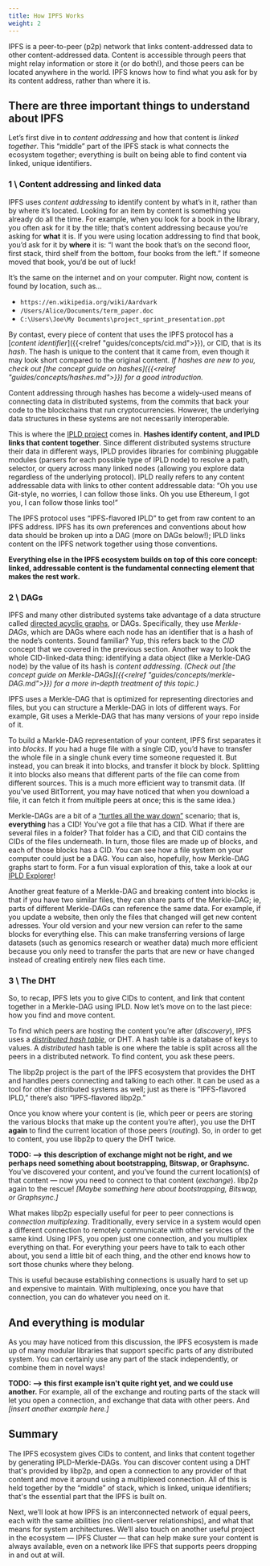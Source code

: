 ```yaml
---
title: How IPFS Works
weight: 2
---
```


IPFS is a peer-to-peer (p2p) network that links content-addressed data to other content-addressed data. Content is accessible through peers that might relay information or store it (or do both!), and those peers can be located anywhere in the world. IPFS knows how to find what you ask for by its content address, rather than where it is.

## There are three important things to understand about IPFS

Let’s first dive in to _content addressing_ and how that content is _linked together_. This “middle” part of the IPFS stack is what connects the ecosystem together; everything is built on being able to find content via linked, unique identifiers.

### 1 \\ Content addressing and linked data

IPFS uses _content addressing_ to identify content by what’s in it, rather than by where it’s located. Looking for an item by content is something you already do all the time. For example, when you look for a book in the library, you often ask for it by the title; that’s content addressing because you’re asking for **what** it is. If you were using location addressing to find that book, you’d ask for it by **where** it is: “I want the book that’s on the second floor, first stack, third shelf from the bottom, four books from the left.” If someone moved that book, you’d be out of luck!

It’s the same on the internet and on your computer. Right now, content is found by location, such as…

- `https://en.wikipedia.org/wiki/Aardvark`
- `/Users/Alice/Documents/term_paper.doc`
- `C:\Users\Joe\My Documents\project_sprint_presentation.ppt`

By contast, every piece of content that uses the IPFS protocol has a [*content identifier*]({{<relref "guides/concepts/cid.md">}}), or CID, that is its *hash*. The hash is unique to the content that it came from, even though it may look short compared to the original content. _If hashes are new to you, check out [the concept guide on hashes]({{<relref "guides/concepts/hashes.md">}}) for a good introduction._

Content addressing through hashes has become a widely-used means of connecting data in distributed systems, from the commits that back your code to the blockchains that run cryptocurrencies. However, the underlying data structures in these systems are not necessarily interoperable.

This is where the [IPLD project](https://ipld.io/) comes in. **Hashes identify content, and IPLD links that content together**. Since different distributed systems structure their data in different ways, IPLD provides libraries for combining pluggable modules (parsers for each possible type of IPLD node) to resolve a path, selector, or query across many linked nodes (allowing you explore data regardless of the underlying protocol). IPLD really refers to any content addressable data with links to other content addressable data: “Oh you use Git-style, no worries, I can follow those links. Oh you use Ethereum, I got you, I can follow those links too!”

The IPFS protocol uses “IPFS-flavored IPLD” to get from raw content to an IPFS address. IPFS has its own preferences and conventions about how data should be broken up into a DAG (more on DAGs below!); IPLD links content on the IPFS network together using those conventions.

**Everything else in the IPFS ecosystem builds on top of this core concept: linked, addressable content is the fundamental connecting element that makes the rest work.**

### 2 \\ DAGs

IPFS and many other distributed systems take advantage of a data structure called [directed acyclic graphs](https://en.wikipedia.org/wiki/Directed_acyclic_graph), or DAGs. Specifically, they use _Merkle-DAGs_, which are DAGs where each node has an identifier that is a hash of the node’s contents. Sound familiar? Yup, this refers back to the _CID_ concept that we covered in the previous section. Another way to look the whole CID-linked-data thing: identifying a data object (like a Merkle-DAG node) by the value of its hash is _content addressing_. _(Check out [the concept guide on Merkle-DAGs]({{<relref "guides/concepts/merkle-DAG.md">}}) for a more in-depth treatment of this topic.)_

IPFS uses a Merkle-DAG that is optimized for representing directories and files, but you can structure a Merkle-DAG in lots of different ways. For example, Git uses a Merkle-DAG that has many versions of your repo inside of it.

To build a Markle-DAG representation of your content, IPFS first separates it into _blocks_. If you had a huge file with a single CID, you’d have to transfer the whole file in a single chunk every time someone requested it. But instead, you can break it into blocks, and transfer it block by block. Splitting it into blocks also means that different parts of the file can come from different sources. This is a much more efficient way to transmit data. (If you've used BitTorrent, you may have noticed that when you download a file, it can fetch it from multiple peers at once; this is the same idea.)

Merkle-DAGs are a bit of a [“turtles all the way down”](https://ipfs.io/ipfs/QmXoypizjW3WknFiJnKLwHCnL72vedxjQkDDP1mXWo6uco/wiki/Turtles_all_the_way_down.html) scenario; that is, **everything** has a CID! You’ve got a file that has a CID. What if there are several files in a folder? That folder has a CID, and that CID contains the CIDs of the files underneath. In turn, those files are made up of blocks, and each of those blocks has a CID. You can see how a file system on your computer could just be a DAG. You can also, hopefully, how Merkle-DAG graphs start to form. For a fun visual exploration of this, take a look at our [IPLD Explorer](https://explore.ipld.io/#/explore/QmSnuWmxptJZdLJpKRarxBMS2Ju2oANVrgbr2xWbie9b2D)!

Another great feature of a Merkle-DAG and breaking content into blocks is that if you have two similar files, they can share parts of the Merkle-DAG; ie, parts of different Merkle-DAGs can reference the same data. For example, if you update a website, then only the files that changed will get new content adresses. Your old version and your new version can refer to the same blocks for everything else. This can make transferring versions of large datasets (such as genomics research or weather data) much more efficient because you only need to transfer the parts that are new or have changed instead of creating entirely new files each time.


### 3 \\ The DHT

So, to recap, IPFS lets you to give CIDs to content, and link that content together in a Merkle-DAG using IPLD. Now let’s move on to the last piece: how you find and move content.

To find which peers are hosting the content you’re after (_discovery_), IPFS uses a [_distributed hash table_](https://en.wikipedia.org/wiki/Distributed_hash_table), or DHT. A hash table is a database of keys to values. A _distributed_ hash table is one where the table is split across all the peers in a distributed network. To find content, you ask these peers.

The <a hrefm src="https://libp2p.io/">libp2p project</a> is the part of the IPFS ecosystem that provides the DHT and handles peers connecting and talking to each other. It can be used as a tool for other distributed systems as well; just as there is “IPFS-flavored IPLD,” there’s also “IPFS-flavored libp2p.”

Once you know where your content is (ie, which peer or peers are storing the various blocks that make up the content you’re after), you use the DHT **again** to find the current location of those peers (_routing_). So, in order to get to content, you use libp2p to query the DHT twice.

**TODO: —> this description of exchange might not be right, and we perhaps need something about bootstrapping, Bitswap, or Graphsync.** You’ve discovered your content, and you’ve found the current location(s) of that content — now you need to connect to that content (_exchange_). libp2p again to the rescue! _[Maybe something here about bootstrapping, Bitswap, or Graphsync.]_

What makes libp2p especially useful for peer to peer connections is _connection multiplexing_. Traditionally, every service in a system would open a different connection to remotely communicate with other services of the same kind. Using IPFS, you open just one connection, and you multiplex everything on that. For everything your peers have to talk to each other about, you send a little bit of each thing, and the other end knows how to sort those chunks where they belong.

This is useful because establishing connections is usually hard to set up and expensive to maintain. With multiplexing, once you have that connection, you can do whatever you need on it.


## And everything is modular

As you may have noticed from this discussion, the IPFS ecosystem is made up of many modular libraries that support specific parts of any distributed system. You can certainly use any part of the stack independently, or combine them in novel ways!

**TODO: —> this first example isn't quite right yet, and we could use another.** For example, all of the exchange and routing parts of the stack will let you open a connection, and exchange that data with other peers. And _[insert another example here.]_


## Summary

The IPFS ecosystem gives CIDs to content, and links that content together by generating IPLD-Merkle-DAGs. You can discover content using a DHT that's provided by libp2p, and open a connection to any provider of that content and move it around using a multiplexed connection. All of this is held together by the “middle” of stack, which is linked, unique identifiers; that's the essential part that the IPFS is built on.

Next, we’ll look at how IPFS is an interconnected network of equal peers, each with the same abilities (no client-server relationships), and what that means for system architectures. We’ll also touch on another useful project in the ecosystem — IPFS Cluster — that can help make sure your content is always available, even on a network like IPFS that supports peers dropping in and out at will.
